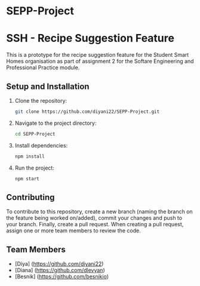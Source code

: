 # SEPP-Project
# SSH - Recipe Suggestion Feature
This is a prototype for the recipe suggestion feature for the Student Smart Homes organisation as part of assignment 2 for the Softare Engineering and Professional Practice module.

## Setup and Installation
1. Clone the repository:
   ```bash
   git clone https://github.com/diyani22/SEPP-Project.git
   ```
2. Navigate to the project directory:
   ```bash
   cd SEPP-Project
   ```
3. Install dependencies:
   ```bash
   npm install
   ```
4. Run the project:
   ```bash
   npm start
   ```

## Contributing
To contribute to this repository, create a new branch (naming the branch on the feature being worked on/added), commit your changes and push to your branch. Finally, create a pull request. When creating a pull request, assign one or more team members to review the code.

## Team Members
- [Diya] (https://github.com/diyani22)
- [Diana] (https://github.com/dlevyan)
- [Besnik] (https://github.com/besnikio)
